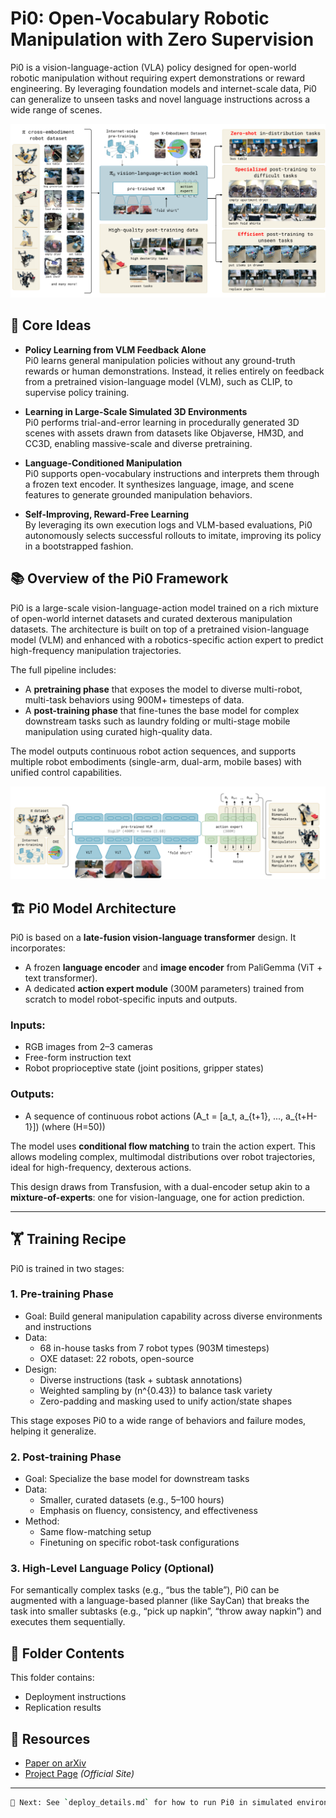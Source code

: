 # Pi0: Open-Vocabulary Robotic Manipulation with Zero Supervision

Pi0 is a vision-language-action (VLA) policy designed for open-world robotic manipulation without requiring expert demonstrations or reward engineering. By leveraging foundation models and internet-scale data, Pi0 can generalize to unseen tasks and novel language instructions across a wide range of scenes.

![Pi0 Overview](./assets/pi0_diagram.png) <!-- Replace with your actual path -->


## 🧠 Core Ideas

- **Policy Learning from VLM Feedback Alone**  
  Pi0 learns general manipulation policies without any ground-truth rewards or human demonstrations. Instead, it relies entirely on feedback from a pretrained vision-language model (VLM), such as CLIP, to supervise policy training.

- **Learning in Large-Scale Simulated 3D Environments**  
  Pi0 performs trial-and-error learning in procedurally generated 3D scenes with assets drawn from datasets like Objaverse, HM3D, and CC3D, enabling massive-scale and diverse pretraining.

- **Language-Conditioned Manipulation**  
  Pi0 supports open-vocabulary instructions and interprets them through a frozen text encoder. It synthesizes language, image, and scene features to generate grounded manipulation behaviors.

- **Self-Improving, Reward-Free Learning**  
  By leveraging its own execution logs and VLM-based evaluations, Pi0 autonomously selects successful rollouts to imitate, improving its policy in a bootstrapped fashion.


## 📚 Overview of the Pi0 Framework

Pi0 is a large-scale vision-language-action model trained on a rich mixture of open-world internet datasets and curated dexterous manipulation datasets. The architecture is built on top of a pretrained vision-language model (VLM) and enhanced with a robotics-specific action expert to predict high-frequency manipulation trajectories.

The full pipeline includes:
- A **pretraining phase** that exposes the model to diverse multi-robot, multi-task behaviors using 900M+ timesteps of data.
- A **post-training phase** that fine-tunes the base model for complex downstream tasks such as laundry folding or multi-stage mobile manipulation using curated high-quality data.

The model outputs continuous robot action sequences, and supports multiple robot embodiments (single-arm, dual-arm, mobile bases) with unified control capabilities.

![Pi0 Model](./assets/pi0_model.png) <!-- Replace with your actual path -->


## 🏗️ Pi0 Model Architecture

Pi0 is based on a **late-fusion vision-language transformer** design. It incorporates:
- A frozen **language encoder** and **image encoder** from PaliGemma (ViT + text transformer).
- A dedicated **action expert module** (300M parameters) trained from scratch to model robot-specific inputs and outputs.
### Inputs:
- RGB images from 2–3 cameras
- Free-form instruction text
- Robot proprioceptive state (joint positions, gripper states)

### Outputs:
- A sequence of continuous robot actions \(A_t = [a_t, a_{t+1}, ..., a_{t+H-1}]\) (where \(H=50\))

The model uses **conditional flow matching** to train the action expert. This allows modeling complex, multimodal distributions over robot trajectories, ideal for high-frequency, dexterous actions.


This design draws from Transfusion, with a dual-encoder setup akin to a **mixture-of-experts**: one for vision-language, one for action prediction.

---

## 🏋️ Training Recipe

Pi0 is trained in two stages:

### 1. Pre-training Phase
- Goal: Build general manipulation capability across diverse environments and instructions
- Data:
  - 68 in-house tasks from 7 robot types (903M timesteps)
  - OXE dataset: 22 robots, open-source
- Design:
  - Diverse instructions (task + subtask annotations)
  - Weighted sampling by \(n^{0.43}\) to balance task variety
  - Zero-padding and masking used to unify action/state shapes

This stage exposes Pi0 to a wide range of behaviors and failure modes, helping it generalize.

### 2. Post-training Phase
- Goal: Specialize the base model for downstream tasks
- Data:
  - Smaller, curated datasets (e.g., 5–100 hours)
  - Emphasis on fluency, consistency, and effectiveness
- Method:
  - Same flow-matching setup
  - Finetuning on specific robot-task configurations

### 3. High-Level Language Policy (Optional)
For semantically complex tasks (e.g., “bus the table”), Pi0 can be augmented with a language-based planner (like SayCan) that breaks the task into smaller subtasks (e.g., “pick up napkin”, “throw away napkin”) and executes them sequentially.


## 📁 Folder Contents

This folder contains:
- Deployment instructions
- Replication results

## 📎 Resources

- [Paper on arXiv](https://arxiv.org/abs/2312.06602)
- [Project Page](https://pioneergroup.github.io/pi0/) *(Official Site)*

---
```bash
📌 Next: See `deploy_details.md` for how to run Pi0 in simulated environments.
```
